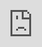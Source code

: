```yaml
---
title: "Gaming"
date: 2022-10-9
---
```


{{< rawhtml >}}
<iframe
	src="https://customer-nqr1cy6xpbbv13gu.cloudflarestream.com/817583bd076706ef81bc485f7dd4ec58/iframe"
	style="border: none; position: absolute; top: 0; left: 0; height: 100%; width: 100%"
	allow="accelerometer; gyroscope; autoplay; encrypted-media; picture-in-picture;"
	allowfullscreen="true"
>
</iframe>
{{< /rawhtml >}}

{{< chat cactus-comments >}}

